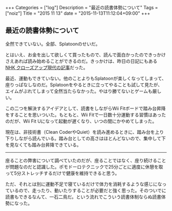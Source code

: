 +++
Categories = ["log"]
Description = "最近の読書体勢について"
Tags = ["noiz"]
Title = "2015 11 13"
date = "2015-11-13T11:12:04+09:00"
+++

## 最近の読書体勢について
全然できていない。全部、Splatoonのせいだ。

とはいえ、お金を出して欲しくて買ったもので、読んで面白かったのできっかけさえあれば読み始めることができるのだ。きっかけは、昨日の日記にもある[NHK クローズアップ現代の記事](http://www.nhk.or.jp/gendai/kiroku/detail02_3731_all.html)だった。

最近、運動もできていない。他のことよりもSplatoonが楽しくなってしまって、座りっぱなしなのだ。Splatoonをやるときに立ってやることも試して見たが、エイムがぶれてしまって全然当たらなかった。やはり勝てないとゲームも厳しい。

この二つを解決するアイデアとして、読書をしながらWii Fitボードで踏み台昇降をすることを思いついた。もともと、Wii Fitで一日数十分運動する習慣はあったのだが、Wii Fit Uになって起動が遅くなり、いつの間にかやめてしまった。

現在は、非技術書（Clean CoderやQuiet）を読み進めるときに、踏み台を上り下りしながら読んでいる。踏み台としての高さはほとんどないので、集中して下を見なくても踏み台昇降できている。

----

座ることの弊害について調べていたのだが、座ることではなく、座り続けることが問題なのだと認識した。ポモドーロテクニックで25分ごとに適度に休憩を取って5分ストレッチするだけで健康を維持できると思う。

ただ、それとは別に運動不足で寝ているだけで体力を消耗するような感じになっているので、走ったり、動いたりすることが必要だと強く思った。そのついでに読書もできるなんて、一石二鳥だ。という流れでこういう読書体制ならぬ読書体勢になった。